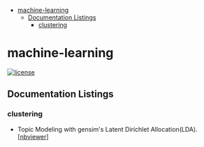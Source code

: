 - [machine-learning](#machine-learning)
  - [Documentation Listings](#documentation-listings)
     - [clustering](#clustering)

# machine-learning

[![license](https://img.shields.io/github/license/mashape/apistatus.svg)](https://github.com/ohohgod/element-of-Statistics-ML-Programming/blob/master/LICENSE)

## Documentation Listings

### clustering

- Topic Modeling with gensim's Latent Dirichlet Allocation(LDA). [[nbviewer](https://github.com/ohohgod/element-of-Statistics-ML-Programming/blob/master/Stats%26ML/Dimension_Reduction/Latent_Dirichlet_Allocation.ipynb)]